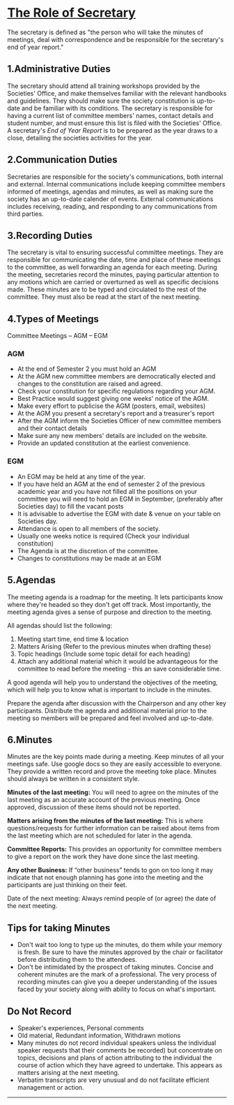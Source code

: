 ﻿
# [The Role of Secretary](https://www.bics.ie/)

The secretary is defined as "the person who will take the minutes of meetings, deal with correspondence and be responsible for the secretary's end of year report."

## 1.Administrative Duties

The secretary should attend all training workshops provided by the Societies' Office, and make themselves familiar with the relevant handbooks and guidelines. They should make sure the society constitution is up-to-date and be familiar with its conditions. The secretary is responsible for having a current list of committee members' names, contact details and student number, and must ensure this list is filed with the Societies' Office. A secretary's *End of Year Report* is to be prepared as the year draws to a close, detailing the societies activities for the year.

## 2.Communication Duties

Secretaries are responsible for the society's communications, both internal and external. Internal communications include keeping committee members informed of meetings, agendas and minutes, as well as making sure the society has an up-to-date calender of events. External communications includes receiving, reading, and responding to any communications from third parties.

## 3.Recording Duties

The secretary is vital to ensuring successful committee meetings. They are responsible for communicating the date, time and place of these meetings to the committee, as well forwarding an agenda for each meeting. During the meeting, secretaries record the minutes, paying particular attention to any motions which are carried or overturned as well as specific decisions made. These minutes are to be typed and circulated to the rest of the committee.  They must also be read at the start of the next meeting.

## 4.Types of Meetings

Committee Meetings – AGM – EGM

### AGM

- At the end of Semester 2 you must hold an AGM
- At the AGM new committee members are democratically elected and changes to the constitution are raised and agreed.
- Check your constitution for specific regulations regarding your AGM.
- Best Practice would suggest giving one weeks' notice of the AGM.
- Make every effort to publicise the AGM (posters, email, websites)
- At the AGM you present a secretary's report and a treasurer's report
- After the AGM inform the Societies Officer of new committee members and their contact details
- Make sure any new members' details are included on the website.
- Provide an updated constitution at the earliest convenience.

### EGM

- An EGM may be held at any time of the year.
- If you have held an AGM at the end of semester 2 of the previous academic year and you have not filled all the positions on your committee you will need to hold an EGM in September, (preferably after Societies day) to fill the vacant posts
- It is advisable to advertise the EGM with date & venue on your table on Societies day.
- Attendance is open to all members of the society.
- Usually one weeks notice is required (Check your individual constitution)
- The Agenda is at the discretion of the committee.
- Changes to constitutions may be made at an EGM

## 5.Agendas

The meeting agenda is a roadmap for the meeting. It lets participants know where they're headed so they don't get off track. Most importantly, the meeting agenda gives a sense of purpose and direction to the meeting.

All agendas should list the following:

1. Meeting start time, end time & location
2. Matters Arising (Refer to the previous minutes when drafting these)
3. Topic headings (Include some topic detail for each heading)
4. Attach any additional material which it would be advantageous for the committee to read before the meeting - this  an save considerable time.

A good agenda will help you to understand the objectives of the meeting, which will help you to know what is important to include in the minutes.

Prepare the agenda after discussion with the Chairperson and any other key participants.  Distribute the agenda and additional material prior to the meeting so members will be prepared and feel involved and up-to-date.

## 6.Minutes

Minutes are the key points made during a meeting. Keep minutes of all your meetings safe. Use google docs so they are easily accessible to everyone. They provide a written record and prove the meeting toke place. Minutes should always be written in a consistent style.

**Minutes of the last meeting:** You will need to agree on the minutes of the last meeting as an accurate account of the previous meeting. Once approved, discussion of these items should not be reported.

**Matters arising from the minutes of the last meeting:** This is where questions/requests for further information can be raised about items from the last meeting which are not scheduled for later in the agenda.

**Committee Reports:** This provides an opportunity for committee members to give a report on the work they have done since the last meeting.

**Any other Business:** If “other business” tends to gon on too long it may indicate that not enough planning has gone into the meeting and the participants are just thinking on their feet.

Date of the next meeting: Always remind people of (or agree) the date of the next meeting.

## Tips for taking Minutes

- Don't wait too long to type up the minutes, do them while your memory is fresh. Be sure to have the minutes approved by the chair or facilitator before distributing them to the attendees.
- Don't be intimidated by the prospect of taking minutes. Concise and coherent minutes are the mark of a professional. The very process of recording minutes can give you a deeper understanding of the issues faced by your society along with ability to focus on what's important.

## Do Not Record

- Speaker's experiences, Personal comments
- Old material, Redundant information, Withdrawn motions
- Many minutes do not record individual speakers unless the individual speaker requests that their comments be recorded) but concentrate on topics, decisions and plans of action attributing to the individual the course of action which they have agreed to undertake. This appears as matters arising at the next meeting.
- Verbatim transcripts are very unusual and do not facilitate efficient management or action.

---
